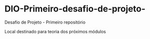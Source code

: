 # DIO-Primeiro-desafio-de-projeto-
Desafio de Projeto - Primeiro repositório 

Local destinado para teoria dos próximos módulos 
